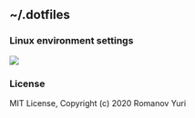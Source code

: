 ## ~/.dotfiles

### Linux environment settings

![](http://darteil-projects.ru/static/images/d1.png)

### License

MIT License, Copyright (c) 2020 Romanov Yuri
